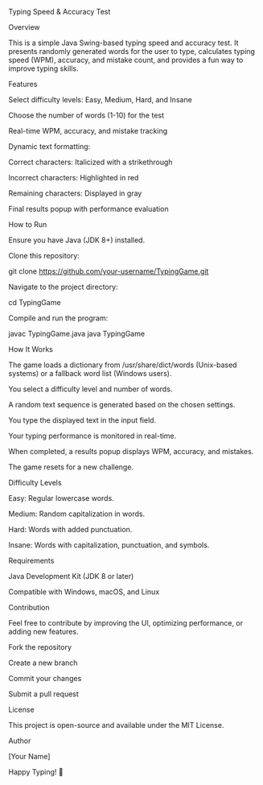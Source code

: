 Typing Speed & Accuracy Test

Overview

This is a simple Java Swing-based typing speed and accuracy test. It presents randomly generated words for the user to type, calculates typing speed (WPM), accuracy, and mistake count, and provides a fun way to improve typing skills.

Features

Select difficulty levels: Easy, Medium, Hard, and Insane

Choose the number of words (1-10) for the test

Real-time WPM, accuracy, and mistake tracking

Dynamic text formatting:

Correct characters: Italicized with a strikethrough

Incorrect characters: Highlighted in red

Remaining characters: Displayed in gray

Final results popup with performance evaluation

How to Run

Ensure you have Java (JDK 8+) installed.

Clone this repository:

git clone https://github.com/your-username/TypingGame.git

Navigate to the project directory:

cd TypingGame

Compile and run the program:

javac TypingGame.java
java TypingGame

How It Works

The game loads a dictionary from /usr/share/dict/words (Unix-based systems) or a fallback word list (Windows users).

You select a difficulty level and number of words.

A random text sequence is generated based on the chosen settings.

You type the displayed text in the input field.

Your typing performance is monitored in real-time.

When completed, a results popup displays WPM, accuracy, and mistakes.

The game resets for a new challenge.

Difficulty Levels

Easy: Regular lowercase words.

Medium: Random capitalization in words.

Hard: Words with added punctuation.

Insane: Words with capitalization, punctuation, and symbols.

Requirements

Java Development Kit (JDK 8 or later)

Compatible with Windows, macOS, and Linux

Contribution

Feel free to contribute by improving the UI, optimizing performance, or adding new features.

Fork the repository

Create a new branch

Commit your changes

Submit a pull request

License

This project is open-source and available under the MIT License.

Author

[Your Name]

Happy Typing! 🚀

